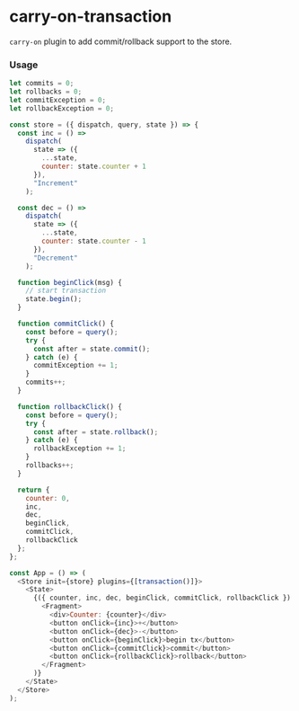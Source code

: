 # carry-on-transaction

```carry-on``` plugin to add commit/rollback support to the store.

### Usage

```JavaScript
let commits = 0;
let rollbacks = 0;
let commitException = 0;
let rollbackException = 0;

const store = ({ dispatch, query, state }) => {
  const inc = () =>
    dispatch(
      state => ({
        ...state,
        counter: state.counter + 1
      }),
      "Increment"
    );

  const dec = () =>
    dispatch(
      state => ({
        ...state,
        counter: state.counter - 1
      }),
      "Decrement"
    );

  function beginClick(msg) {
    // start transaction
    state.begin();
  }

  function commitClick() {
    const before = query();
    try {
      const after = state.commit();
    } catch (e) {
      commitException += 1;
    }
    commits++;
  }

  function rollbackClick() {
    const before = query();
    try {
      const after = state.rollback();
    } catch (e) {
      rollbackException += 1;
    }
    rollbacks++;
  }

  return {
    counter: 0,
    inc,
    dec,
    beginClick,
    commitClick,
    rollbackClick
  };
};

const App = () => (
  <Store init={store} plugins={[transaction()]}>
    <State>
      {({ counter, inc, dec, beginClick, commitClick, rollbackClick }) => (
        <Fragment>
          <div>Counter: {counter}</div>
          <button onClick={inc}>+</button>
          <button onClick={dec}>-</button>
          <button onClick={beginClick}>begin tx</button>
          <button onClick={commitClick}>commit</button>
          <button onClick={rollbackClick}>rollback</button>
        </Fragment>
      )}
    </State>
  </Store>
);

```
